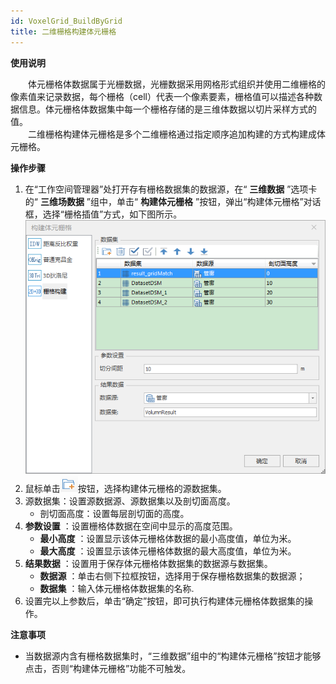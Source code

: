 ```yaml
---
id: VoxelGrid_BuildByGrid
title: 二维栅格构建体元栅格
---
```

**使用说明**

　　体元栅格体数据属于光栅数据，光栅数据采用网格形式组织并使用二维栅格的像素值来记录数据，每个栅格（cell）代表一个像素要素，栅格值可以描述各种数据信息。体元栅格体数据集中每一个栅格存储的是三维体数据以切片采样方式的值。  
　　二维栅格构建体元栅格是多个二维栅格通过指定顺序追加构建的方式构建成体元栅格。

**操作步骤**

  1. 在“工作空间管理器”处打开存有栅格数据集的数据源，在“ **三维数据** ”选项卡的“ **三维场数据** ”组中，单击“ **构建体元栅格** ”按钮，弹出“构建体元栅格”对话框，选择“栅格插值”方式，如下图所示。  
![图：“构建体元栅格”对话框  ](../img/VoxelGrid_Grid.png)    
  2. 鼠标单击![](../img/flag01.png)按钮，选择构建体元栅格的源数据集。
  3. 源数据集：设置源数据源、源数据集以及剖切面高度。
       * 剖切面高度：设置每层剖切面的高度。 
  4. **参数设置** ：设置栅格体数据在空间中显示的高度范围。 
       * **最小高度** ：设置显示该体元栅格体数据的最小高度值，单位为米。
       * **最大高度** ：设置显示该体元栅格体数据的最大高度值，单位为米。 
  5. **结果数据** ：设置用于保存体元栅格体数据集的数据源与数据集。 
       * **数据源** ：单击右侧下拉框按钮，选择用于保存栅格数据集的数据源；
       * **数据集** ：输入体元栅格体数据集的名称. 
  6. 设置完以上参数后，单击“确定”按钮，即可执行构建体元栅格体数据集的操作。

**注意事项**

  * 当数据源内含有栅格数据集时，“三维数据”组中的“构建体元栅格”按钮才能够点击，否则“构建体元栅格”功能不可触发。

 

